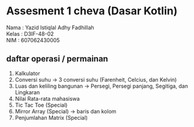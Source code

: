 # Assesment 1 cheva (Dasar Kotlin)

Nama : Yazid Istiqlal Adhy Fadhillah </br>
Kelas : D3IF-48-02 </br>
NIM : 607062430005 </br>

## daftar operasi / permainan
1. Kalkulator
2. Conversi suhu -> 3 conversi suhu (Farenheit, Celcius, dan Kelvin)
3. Luas dan keliling bangunan -> Persegi, Persegi panjang, Segitiga, dan Lingkaran
4. Nilai Rata-rata mahasiswa
5. Tic Tac Toe (Special)
6. Mirror Array (Special) -> baris dan kolom
7. Penjumlahan Matrix (Special)